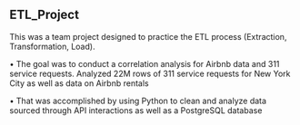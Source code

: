 ## ETL_Project

This was a team project designed to practice the ETL process (Extraction, Transformation, Load).

•	The goal was to conduct a correlation analysis for Airbnb data and 311 service requests. Analyzed 22M rows of 311 service requests for New York City as well as data on Airbnb rentals 


•	That was accomplished by using Python to clean and analyze data sourced through API interactions as well as a PostgreSQL database 
